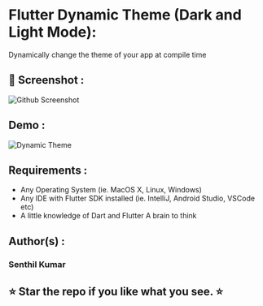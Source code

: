 # Flutter Dynamic Theme (Dark and Light Mode):

Dynamically change the theme of your app at compile time

## 📸 Screenshot :

![Github Screenshot](https://user-images.githubusercontent.com/10756609/69823160-2c584780-122e-11ea-834b-96149c158023.png)

## Demo :

![Dynamic Theme](https://user-images.githubusercontent.com/10756609/69821940-fe253880-122a-11ea-8594-5bf5e49f76ff.gif)

## Requirements :

* Any Operating System (ie. MacOS X, Linux, Windows)
* Any IDE with Flutter SDK installed (ie. IntelliJ, Android Studio, VSCode etc)
* A little knowledge of Dart and Flutter A brain to think

## Author(s) :

### Senthil Kumar

## ⭐ Star the repo if you like what you see. ⭐
